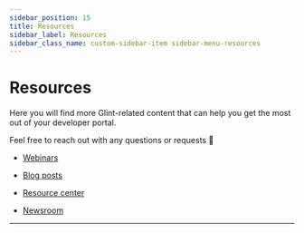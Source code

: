 ```yaml
---
sidebar_position: 15
title: Resources
sidebar_label: Resources
sidebar_class_name: custom-sidebar-item sidebar-menu-resources
---
```


# Resources

Here you will find more Glint-related content that can help you get the most out of your developer portal.

Feel free to reach out with any questions or requests 🚀

- [Webinars](https://www.useglint.io/webinars)

- [Blog posts](https://www.useglint.io/blog)

- [Resource center](https://www.useglint.io/resource-center)

- [Newsroom](https://www.useglint.io/newsroom)

---
